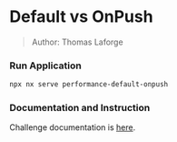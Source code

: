# Default vs OnPush

> Author: Thomas Laforge

### Run Application

```bash
npx nx serve performance-default-onpush
```

### Documentation and Instruction

Challenge documentation is [here](https://angular-challenges.vercel.app/challenges/angular-performance/34-default-onpush/).
